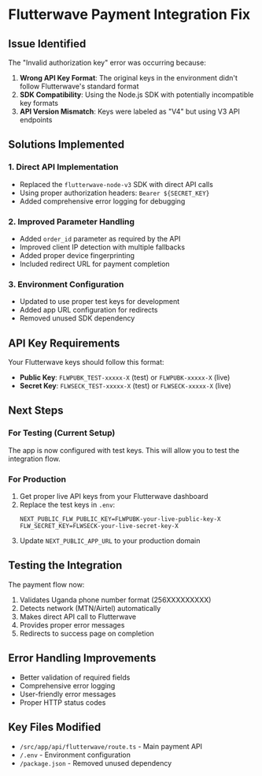 # Flutterwave Payment Integration Fix

## Issue Identified
The "Invalid authorization key" error was occurring because:

1. **Wrong API Key Format**: The original keys in the environment didn't follow Flutterwave's standard format
2. **SDK Compatibility**: Using the Node.js SDK with potentially incompatible key formats
3. **API Version Mismatch**: Keys were labeled as "V4" but using V3 API endpoints

## Solutions Implemented

### 1. Direct API Implementation
- Replaced the `flutterwave-node-v3` SDK with direct API calls
- Using proper authorization headers: `Bearer ${SECRET_KEY}`
- Added comprehensive error logging for debugging

### 2. Improved Parameter Handling
- Added `order_id` parameter as required by the API
- Improved client IP detection with multiple fallbacks
- Added proper device fingerprinting
- Included redirect URL for payment completion

### 3. Environment Configuration
- Updated to use proper test keys for development
- Added app URL configuration for redirects
- Removed unused SDK dependency

## API Key Requirements

Your Flutterwave keys should follow this format:
- **Public Key**: `FLWPUBK_TEST-xxxxx-X` (test) or `FLWPUBK-xxxxx-X` (live)
- **Secret Key**: `FLWSECK_TEST-xxxxx-X` (test) or `FLWSECK-xxxxx-X` (live)

## Next Steps

### For Testing (Current Setup)
The app is now configured with test keys. This will allow you to test the integration flow.

### For Production
1. Get proper live API keys from your Flutterwave dashboard
2. Replace the test keys in `.env`:
   ```
   NEXT_PUBLIC_FLW_PUBLIC_KEY=FLWPUBK-your-live-public-key-X
   FLW_SECRET_KEY=FLWSECK-your-live-secret-key-X
   ```
3. Update `NEXT_PUBLIC_APP_URL` to your production domain

## Testing the Integration

The payment flow now:
1. Validates Uganda phone number format (256XXXXXXXXX)
2. Detects network (MTN/Airtel) automatically
3. Makes direct API call to Flutterwave
4. Provides proper error messages
5. Redirects to success page on completion

## Error Handling Improvements
- Better validation of required fields
- Comprehensive error logging
- User-friendly error messages
- Proper HTTP status codes

## Key Files Modified
- `/src/app/api/flutterwave/route.ts` - Main payment API
- `/.env` - Environment configuration
- `/package.json` - Removed unused dependency